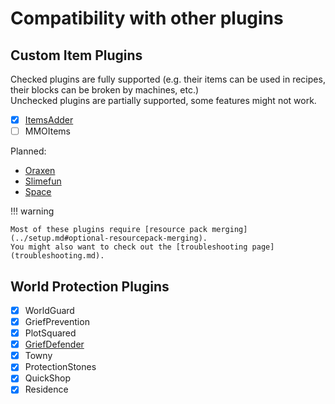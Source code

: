 # Compatibility with other plugins

## Custom Item Plugins

Checked plugins are fully supported (e.g. their items can be used in recipes, their blocks can be broken by machines, etc.)  
Unchecked plugins are partially supported, some features might not work.

- [x] [ItemsAdder](itemsadder.md)
- [ ] MMOItems

Planned:

* [Oraxen](oraxen.md)
* [Slimefun](utp.md)
* [Space](utp.md)

!!! warning

    Most of these plugins require [resource pack merging](../setup.md#optional-resourcepack-merging).  
    You might also want to check out the [troubleshooting page](troubleshooting.md).

## World Protection Plugins

- [x] WorldGuard
- [x] GriefPrevention
- [x] PlotSquared
- [x] [GriefDefender](griefdefender.md)
- [x] Towny
- [x] ProtectionStones
- [x] QuickShop
- [x] Residence